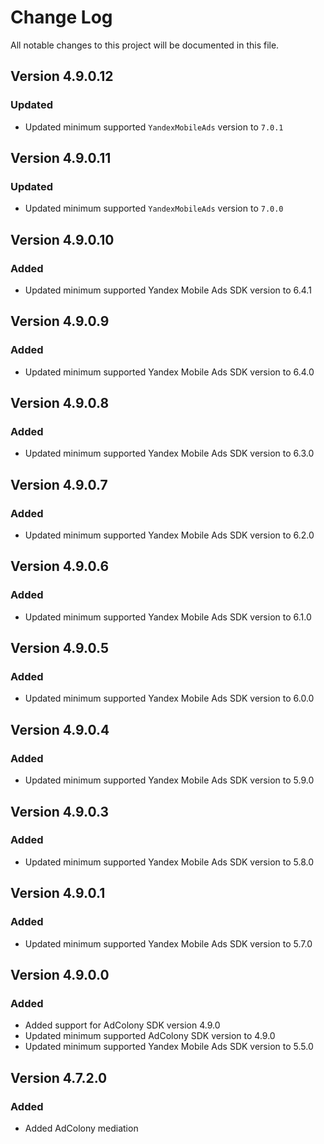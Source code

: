 # Change Log

All notable changes to this project will be documented in this file.

## Version 4.9.0.12

### Updated

- Updated minimum supported `YandexMobileAds` version to `7.0.1`

## Version 4.9.0.11

### Updated

- Updated minimum supported `YandexMobileAds` version to `7.0.0`

## Version 4.9.0.10

### Added

- Updated minimum supported Yandex Mobile Ads SDK version to 6.4.1

## Version 4.9.0.9

### Added

- Updated minimum supported Yandex Mobile Ads SDK version to 6.4.0

## Version 4.9.0.8

### Added

- Updated minimum supported Yandex Mobile Ads SDK version to 6.3.0

## Version 4.9.0.7

### Added

- Updated minimum supported Yandex Mobile Ads SDK version to 6.2.0

## Version 4.9.0.6

### Added

- Updated minimum supported Yandex Mobile Ads SDK version to 6.1.0

## Version 4.9.0.5

### Added

- Updated minimum supported Yandex Mobile Ads SDK version to 6.0.0

## Version 4.9.0.4

### Added

- Updated minimum supported Yandex Mobile Ads SDK version to 5.9.0

## Version 4.9.0.3

### Added

- Updated minimum supported Yandex Mobile Ads SDK version to 5.8.0

## Version 4.9.0.1

### Added

- Updated minimum supported Yandex Mobile Ads SDK version to 5.7.0

## Version 4.9.0.0

### Added

- Added support for AdColony SDK version 4.9.0
- Updated minimum supported AdColony SDK version to 4.9.0
- Updated minimum supported Yandex Mobile Ads SDK version to 5.5.0

## Version 4.7.2.0

### Added

- Added AdColony mediation
